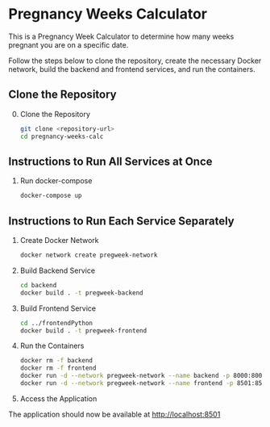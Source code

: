 # Pregnancy Weeks Calculator

This is a Pregnancy Week Calculator to determine how many weeks pregnant you are on a specific date.


Follow the steps below to clone the repository, create the necessary Docker network, build the backend and frontend services, and run the containers.

## Clone the Repository

0. Clone the Repository
    ```bash
    git clone <repository-url>
    cd pregnancy-weeks-calc
    ```

## Instructions to Run All Services at Once

1. Run docker-compose
    ```bash
    docker-compose up
    ```

## Instructions to Run Each Service Separately

1. Create Docker Network

    ```bash
    docker network create pregweek-network
    ```

2. Build Backend Service

    ```bash
    cd backend
    docker build . -t pregweek-backend
    ```

3. Build Frontend Service

    ```bash
    cd ../frontendPython
    docker build . -t pregweek-frontend
    ```

4. Run the Containers

    ```bash
    docker rm -f backend
    docker rm -f frontend
    docker run -d --network pregweek-network --name backend -p 8000:8000 pregweek-backend
    docker run -d --network pregweek-network --name frontend -p 8501:8501 -e URL_BASE=http://backend:8000 pregweek-frontend
    ```

5. Access the Application

The application should now be available at [http://localhost:8501](http://localhost:8501)
